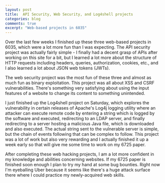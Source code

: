 ```yaml
---
layout: post
title:  API Security, Web Security, and Log4shell projects
categories: blog
comments: true
excerpt: "Web-based projects in 6035" 
---
```

Over the last few weeks I finished up these three web-based projects in 6035, which were a lot more fun than I was expecting. The API security project was actually fairly simple - I finally had a decent grasp of APIs after working on this site for a bit, but I learned a lot more about the structure of HTTP requests including headers, queries, authorization, cookies, etc., and I also learned a lot about JSON web tokens (JWTs). 

The web security project was the most fun of these three and almost as much fun as binary exploitation. This project was all about XSS and CSRF vulnerabilities. There's something very satisfying about using the input features of a website to change its content to something unintended. 

I just finished up the Log4shell project on Saturday, which explores the vulnerability in certain releases of Apache's Log4j logging utility where an attacker can execute remote code by entering a string which is logged by the software and executed, redirecting to an LDAP server, and finally redirecting to a server hosting a malicious Java file, which is downloaded and also executed. The actual string sent to the vulnerable server is simple, but the chain of events following that can be complex to follow. This project was a lot of work but also very rewarding and I actually finished it up a week early so that will give me some time to work on my 6725 paper. 

After completing these web hacking projects, I am a lot more confident in my knowledge and abilities concerning websites. If my 6725 paper is finished soon enough I plan to try my hand at some bug bounties. Right now I'm eyeballing Uber because it seems like there's a huge attack surface there where I could practice my newly-acquired web skills. 